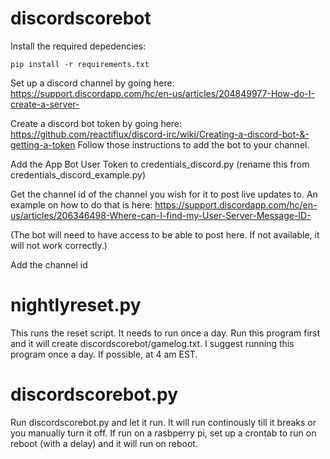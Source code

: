 # discordscorebot

Install the required depedencies:

    pip install -r requirements.txt
	
Set up a discord channel by going here: https://support.discordapp.com/hc/en-us/articles/204849977-How-do-I-create-a-server-

Create a discord bot token by going here: https://github.com/reactiflux/discord-irc/wiki/Creating-a-discord-bot-&-getting-a-token
Follow those instructions to add the bot to your channel. 

Add the App Bot User Token to credentials_discord.py (rename this from credentials_discord_example.py)

Get the channel id of the channel you wish for it to post live updates to.  An example on how to do that is here: 
https://support.discordapp.com/hc/en-us/articles/206346498-Where-can-I-find-my-User-Server-Message-ID-

(The bot will need to have access to be able to post here.  If not available, it will not work correctly.)

Add the channel id 

# nightlyreset.py

This runs the reset script.  It needs to run once a day.  Run this program first and it will create discordscorebot/gamelog.txt.   I suggest running this program once a day.  If possible, at 4 am EST. 

# discordscorebot.py

Run discordscorebot.py and let it run.  It will run continously till it breaks or you manually turn it off.  If run on a rasbperry pi, set up a crontab to run on reboot (with a delay) and it will run on reboot.


